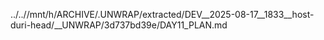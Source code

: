../..//mnt/h/ARCHIVE/.UNWRAP/extracted/DEV__2025-08-17__1833__host-duri-head/__UNWRAP/3d737bd39e/DAY11_PLAN.md